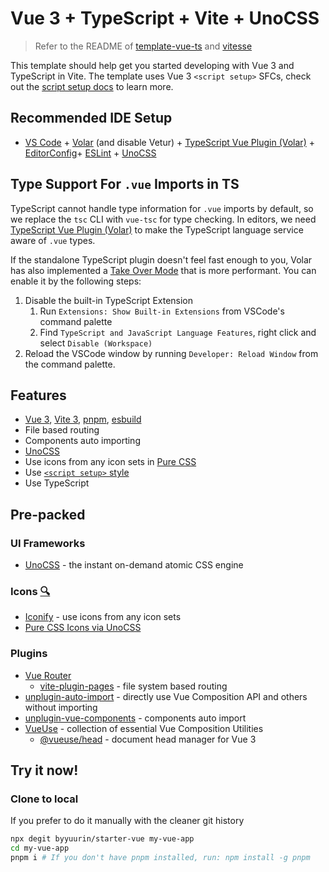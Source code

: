 # Vue 3 + TypeScript + Vite + UnoCSS

> Refer to the README of [template-vue-ts](https://github.com/vitejs/vite/blob/main/packages/create-vite/template-vue-ts/README.md) and [vitesse](https://github.com/antfu/vitesse/blob/main/README.md)

This template should help get you started developing with Vue 3 and TypeScript in Vite. The template uses Vue 3 `<script setup>` SFCs, check out the [script setup docs](https://v3.vuejs.org/api/sfc-script-setup.html#sfc-script-setup) to learn more.

## Recommended IDE Setup

- [VS Code](https://code.visualstudio.com/) + [Volar](https://marketplace.visualstudio.com/items?itemName=Vue.volar) (and disable Vetur) + [TypeScript Vue Plugin (Volar)](https://marketplace.visualstudio.com/items?itemName=Vue.vscode-typescript-vue-plugin) + [EditorConfig](https://marketplace.visualstudio.com/items?itemName=EditorConfig.EditorConfig)+ [ESLint](https://marketplace.visualstudio.com/items?itemName=dbaeumer.vscode-eslint) + [UnoCSS](https://marketplace.visualstudio.com/items?itemName=antfu.unocss)

## Type Support For `.vue` Imports in TS

TypeScript cannot handle type information for `.vue` imports by default, so we replace the `tsc` CLI with `vue-tsc` for type checking. In editors, we need [TypeScript Vue Plugin (Volar)](https://marketplace.visualstudio.com/items?itemName=Vue.vscode-typescript-vue-plugin) to make the TypeScript language service aware of `.vue` types.

If the standalone TypeScript plugin doesn't feel fast enough to you, Volar has also implemented a [Take Over Mode](https://github.com/johnsoncodehk/volar/discussions/471#discussioncomment-1361669) that is more performant. You can enable it by the following steps:

1. Disable the built-in TypeScript Extension
   1. Run `Extensions: Show Built-in Extensions` from VSCode's command palette
   2. Find `TypeScript and JavaScript Language Features`, right click and select `Disable (Workspace)`
2. Reload the VSCode window by running `Developer: Reload Window` from the command palette.

## Features

- [Vue 3](https://github.com/vuejs/core), [Vite 3](https://github.com/vitejs/vite), [pnpm](https://pnpm.js.org/), [esbuild](https://github.com/evanw/esbuild)
- File based routing
- Components auto importing
- [UnoCSS](https://github.com/unocss/unocss)
- Use icons from any icon sets in [Pure CSS](https://github.com/unocss/unocss/tree/main/packages/preset-icons)
- Use [`<script setup>` style](https://github.com/vuejs/rfcs/pull/227)
- Use TypeScript

## Pre-packed

### UI Frameworks

- [UnoCSS](https://github.com/unocss/unocss) - the instant on-demand atomic CSS engine

### Icons [🔍](https://icones.netlify.app/)

- [Iconify](https://iconify.design/) - use icons from any icon sets
- [Pure CSS Icons via UnoCSS](https://github.com/unocss/unocss/tree/main/packages/preset-icons)

### Plugins

- [Vue Router](https://github.com/vuejs/vue-router)
  - [vite-plugin-pages](https://github.com/hannoeru/vite-plugin-pages) - file system based routing
- [unplugin-auto-import](https://github.com/antfu/unplugin-auto-import) - directly use Vue Composition API and others without importing
- [unplugin-vue-components](https://github.com/antfu/unplugin-vue-components) - components auto import
- [VueUse](https://github.com/antfu/vueuse) - collection of essential Vue Composition Utilities
  - [@vueuse/head](https://github.com/vueuse/head) - document head manager for Vue 3

## Try it now!

### Clone to local

If you prefer to do it manually with the cleaner git history

```bash
npx degit byyuurin/starter-vue my-vue-app
cd my-vue-app
pnpm i # If you don't have pnpm installed, run: npm install -g pnpm
```
